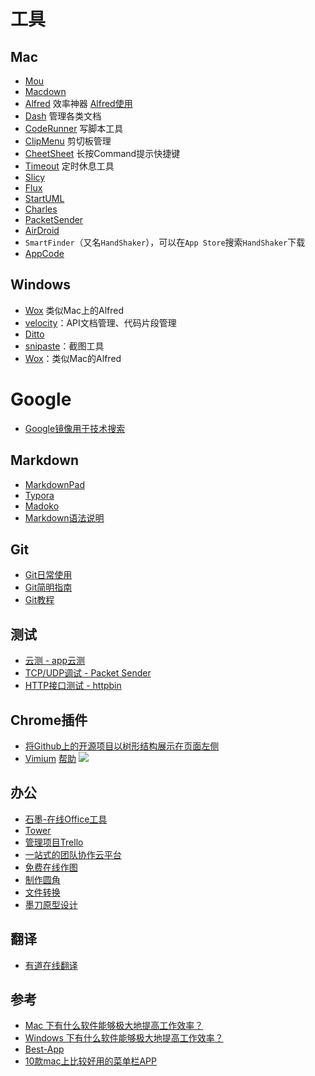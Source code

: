 # 工具

## Mac

* [Mou](http://25.io/mou/)
* [Macdown](http://macdown.uranusjr.com/)
* [Alfred](https://www.alfredapp.com/) 效率神器 [Alfred使用](http://www.tuicool.com/articles/YJJv2i)
* [Dash](https://kapeli.com/dash) 管理各类文档
* [CodeRunner](https://coderunnerapp.com/) 写脚本工具
* [ClipMenu](http://www.clipmenu.com/) 剪切板管理
* [CheetSheet](http://www.cheatsheetapp.com/CheatSheet/) 长按Command提示快捷键
* [Timeout](http://www.dejal.com/timeout/) 定时休息工具
* [Slicy](http://macrabbit.com/slicy/)
* [Flux](https://justgetflux.com/)
* [StartUML](http://staruml.io/)
* [Charles](https://www.charlesproxy.com/)
* [PacketSender](https://packetsender.com/)
* [AirDroid](https://www.airdroid.com/)
* `SmartFinder`（又名`HandShaker`），可以在`App Store`搜索`HandShaker`下载
* [AppCode](https://www.jetbrains.com/objc/)

## Windows

* [Wox](https://github.com/Wox-launcher/Wox) 类似Mac上的Alfred
* [velocity](http://velocity.silverlakesoftware.com/)：API文档管理、代码片段管理
* [Ditto](http://ditto-cp.sourceforge.net/)
* [snipaste](http://zh.snipaste.com/)：截图工具
* [Wox](https://github.com/Wox-launcher/Wox)：类似Mac的Alfred

# Google

* [Google镜像用于技术搜索](http://www.itechzero.com/google-mirror-sites-collect.html)

## Markdown

* [MarkdownPad](http://www.markdownpad.com/)
* [Typora](http://www.typora.io/)
* [Madoko](https://www.madoko.net/)
* [Markdown语法说明](http://wowubuntu.com/markdown/)

## Git

* [Git日常使用](https://github.com/peterluo/LearningPythonDiary/blob/master/1.How%20to%20use%20git.md)
* [Git简明指南](http://rogerdudler.github.io/git-guide/index.zh.html)
* [Git教程](http://www.liaoxuefeng.com/wiki/0013739516305929606dd18361248578c67b8067c8c017b000)

## 测试

* [云测 - app云测](http://www.testin.cn/)
* [TCP/UDP调试 - Packet Sender](https://packetsender.com/)
* [HTTP接口测试 - httpbin](https://httpbin.org/)

## Chrome插件

* [将Github上的开源项目以树形结构展示在页面左侧](https://github.com/buunguyen/octotree)
* [Vimium](https://chrome.google.com/webstore/detail/vimium/dbepggeogbaibhgnhhndojpepiihcmeb?hl=zh-CN) [帮助](http://sspai.com/27723) ![](http://cdn.sspai.com/attachment/thumbnail/2014/12/16/6d5fb6202a03c35727794fc681e0558831ce8_mw_800_wm_1_wmp_3.jpg)

## 办公

* [石墨-在线Office工具](https://shimo.im/)
* [Tower](https://tower.im)
* [管理项目Trello](https://trello.com/)
* [一站式的团队协作云平台](http://eteams.cn/)
* [免费在线作图](https://www.processon.com/)
* [制作圆角](http://uapp.me/)
* [文件转换](https://convertio.co/zh/)
* [墨刀原型设计](https://modao.cc/)

## 翻译

* [有道在线翻译](http://fanyi.youdao.com/)

## 参考

* [Mac 下有什么软件能够极大地提高工作效率？](https://www.zhihu.com/question/27158546)
* [Windows 下有什么软件能够极大地提高工作效率？](https://www.zhihu.com/question/22919326)
* [Best-App](https://github.com/hzlzh/Best-App)
* [10款mac上比较好用的菜单栏APP](https://zhuanlan.zhihu.com/p/20845873?f3fb8ead20=e9b4474ce51d4f8f29cfc4d9d21732a7)